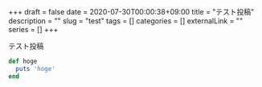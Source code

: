 +++
draft = false
date = 2020-07-30T00:00:38+09:00
title = "テスト投稿"
description = ""
slug = "test"
tags = []
categories = []
externalLink = ""
series = []
+++

テスト投稿

```ruby
def hoge
  puts 'hoge'
end
```
